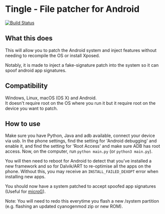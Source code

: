 # Tingle - File patcher for Android
[![Build Status](https://travis-ci.org/ale5000-git/tingle.svg?branch=master)](https://travis-ci.org/ale5000-git/tingle)

## What this does
This will allow you to patch the Android system and inject features without needing to recompile the OS or install Xposed.

Notably, it is made to inject a fake-signature patch into the system so it can spoof android app signatures.

## Compatibility
Windows, Linux, macOS (OS X) and Android.  
It doesn't require root on the OS where you run it but it require root on the device you want to patch.

## How to use
Make sure you have Python, Java and adb available, connect your device via usb. In the phone settings, find the setting for 'Android debugging' and enable it, and find the setting for 'Root Access' and make sure ADB has root access. Now, on the computer, run `python main.py` (or `python3 main.py`).

You will then need to reboot for Android to detect that you've installed a new framework and so for Dalvik/ART to re-optimise all the apps on the phone. Without this, you may receive an `INSTALL_FAILED_DEXOPT` error when installing new apps.

You should now have a system patched to accept spoofed app signatures (Useful for [microG](https://github.com/microg/android_packages_apps_GmsCore)).

Note: You will need to redo this everytime you flash a new /system partition (e.g. flashing an updated cyanogenmod zip or new ROM).
